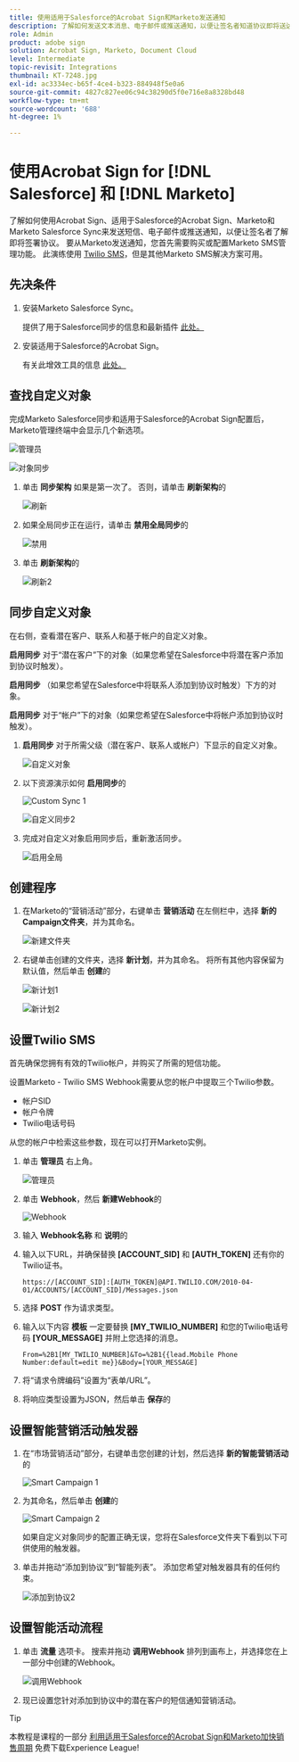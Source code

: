 ```yaml
---
title: 使用适用于Salesforce的Acrobat Sign和Marketo发送通知
description: 了解如何发送文本消息、电子邮件或推送通知，以便让签名者知道协议即将送达
role: Admin
product: adobe sign
solution: Acrobat Sign, Marketo, Document Cloud
level: Intermediate
topic-revisit: Integrations
thumbnail: KT-7248.jpg
exl-id: ac3334ec-b65f-4ce4-b323-884948f5e0a6
source-git-commit: 4827c827ee06c94c38290d5f0e716e8a8328bd48
workflow-type: tm+mt
source-wordcount: '688'
ht-degree: 1%

---
```


# 使用Acrobat Sign for [!DNL Salesforce] 和 [!DNL Marketo]

了解如何使用Acrobat Sign、适用于Salesforce的Acrobat Sign、Marketo和Marketo Salesforce Sync来发送短信、电子邮件或推送通知，以便让签名者了解即将签署协议。 要从Marketo发送通知，您首先需要购买或配置Marketo SMS管理功能。 此演练使用 [Twilio SMS](https://launchpoint.marketo.com/twilio/twilio-sms-for-marketo/)，但是其他Marketo SMS解决方案可用。

## 先决条件

1. 安装Marketo Salesforce Sync。

   提供了用于Salesforce同步的信息和最新插件 [此处。](https://experienceleague.adobe.com/docs/marketo/using/product-docs/crm-sync/salesforce-sync/understanding-the-salesforce-sync.html)

1. 安装适用于Salesforce的Acrobat Sign。

   有关此增效工具的信息 [此处。](https://helpx.adobe.com/ca/sign/using/salesforce-integration-installation-guide.html)

## 查找自定义对象

完成Marketo Salesforce同步和适用于Salesforce的Acrobat Sign配置后，Marketo管理终端中会显示几个新选项。

![管理员](assets/adminTab.png)

![对象同步](assets/salesforceAdmin.png)

1. 单击 **同步架构** 如果是第一次了。 否则，请单击 **刷新架构**&#x200B;的

   ![刷新](assets/refreshSchema1.png)

1. 如果全局同步正在运行，请单击 **禁用全局同步**&#x200B;的

   ![禁用](assets/disableGlobal.png)

1. 单击 **刷新架构**&#x200B;的

   ![刷新2](assets/refreshSchema2.png)

## 同步自定义对象

在右侧，查看潜在客户、联系人和基于帐户的自定义对象。

**启用同步** 对于“潜在客户”下的对象（如果您希望在Salesforce中将潜在客户添加到协议时触发）。

**启用同步** （如果您希望在Salesforce中将联系人添加到协议时触发）下方的对象。

**启用同步** 对于“帐户”下的对象（如果您希望在Salesforce中将帐户添加到协议时触发）。

1. **启用同步** 对于所需父级（潜在客户、联系人或帐户）下显示的自定义对象。

   ![自定义对象](assets/customObjects.png)

1. 以下资源演示如何 **启用同步**&#x200B;的

   ![Custom Sync 1](assets/customObjectSync1.png)

   ![自定义同步2](assets/customObjectSync2.png)

1. 完成对自定义对象启用同步后，重新激活同步。

   ![启用全局](assets/enableGlobal.png)

## 创建程序

1. 在Marketo的“营销活动”部分，右键单击 **营销活动** 在左侧栏中，选择 **新的Campaign文件夹**，并为其命名。

   ![新建文件夹](assets/newFolder.png)

1. 右键单击创建的文件夹，选择 **新计划**，并为其命名。 将所有其他内容保留为默认值，然后单击 **创建**&#x200B;的

   ![新计划1](assets/newProgram1.png)

   ![新计划2](assets/newProgram2.png)

## 设置Twilio SMS

首先确保您拥有有效的Twilio帐户，并购买了所需的短信功能。

设置Marketo - Twilio SMS Webhook需要从您的帐户中提取三个Twilio参数。

- 帐户SID
- 帐户令牌
- Twilio电话号码

从您的帐户中检索这些参数，现在可以打开Marketo实例。

1. 单击 **管理员** 右上角。

   ![管理员](assets/adminTab.png)

1. 单击 **Webhook**，然后 **新建Webhook**&#x200B;的

   ![Webhook](assets/webhooks.png)

1. 输入 **Webhook名称** 和 **说明**&#x200B;的

1. 输入以下URL，并确保替换 **[ACCOUNT_SID]** 和 **[AUTH_TOKEN]** 还有你的Twilio证书。

   ```
   https://[ACCOUNT_SID]:[AUTH_TOKEN]@API.TWILIO.COM/2010-04-01/ACCOUNTS/[ACCOUNT_SID]/Messages.json
   ```

1. 选择 **POST** 作为请求类型。

1. 输入以下内容 **模板** 一定要替换 **[MY_TWILIO_NUMBER]** 和您的Twilio电话号码 **[YOUR_MESSAGE]** 并附上您选择的消息。

   ```
   From=%2B1[MY_TWILIO_NUMBER]&To=%2B1{{lead.Mobile Phone Number:default=edit me}}&Body=[YOUR_MESSAGE]
   ```

1. 将“请求令牌编码”设置为“表单/URL”。

1. 将响应类型设置为JSON，然后单击 **保存**&#x200B;的

## 设置智能营销活动触发器

1. 在“市场营销活动”部分，右键单击您创建的计划，然后选择 **新的智能营销活动**&#x200B;的

   ![Smart Campaign 1](assets/smartCampaign1.png)

1. 为其命名，然后单击 **创建**&#x200B;的

   ![Smart Campaign 2](assets/smartCampaign3.png)

   如果自定义对象同步的配置正确无误，您将在Salesforce文件夹下看到以下可供使用的触发器。

1. 单击并拖动“添加到协议”到“智能列表”。 添加您希望对触发器具有的任何约束。

   ![添加到协议2](assets/addedToAgreement2.png)

## 设置智能活动流程

1. 单击 **流量** 选项卡。 搜索并拖动 **调用Webhook** 排列到画布上，并选择您在上一部分中创建的Webhook。

   ![调用Webhook](assets/callWebhook.png)

1. 现已设置您针对添加到协议中的潜在客户的短信通知营销活动。

>[!TIP]
>
>本教程是课程的一部分 [利用适用于Salesforce的Acrobat Sign和Marketo加快销售周期](https://experienceleague.adobe.com/?recommended=Sign-U-1-2021.1) 免费下载Experience League!